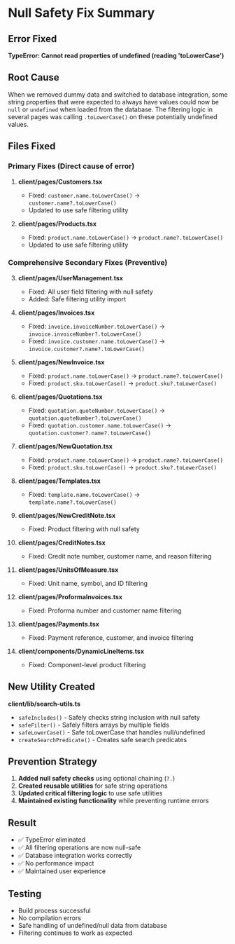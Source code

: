 # Null Safety Fix Summary

## Error Fixed
**TypeError: Cannot read properties of undefined (reading 'toLowerCase')**

## Root Cause
When we removed dummy data and switched to database integration, some string properties that were expected to always have values could now be `null` or `undefined` when loaded from the database. The filtering logic in several pages was calling `.toLowerCase()` on these potentially undefined values.

## Files Fixed

### Primary Fixes (Direct cause of error)
1. **client/pages/Customers.tsx**
   - Fixed: `customer.name.toLowerCase()` → `customer.name?.toLowerCase()`
   - Updated to use safe filtering utility

2. **client/pages/Products.tsx**
   - Fixed: `product.name.toLowerCase()` → `product.name?.toLowerCase()`
   - Updated to use safe filtering utility

### Comprehensive Secondary Fixes (Preventive)
3. **client/pages/UserManagement.tsx**
   - Fixed: All user field filtering with null safety
   - Added: Safe filtering utility import

4. **client/pages/Invoices.tsx**
   - Fixed: `invoice.invoiceNumber.toLowerCase()` → `invoice.invoiceNumber?.toLowerCase()`
   - Fixed: `invoice.customer.name.toLowerCase()` → `invoice.customer?.name?.toLowerCase()`

5. **client/pages/NewInvoice.tsx**
   - Fixed: `product.name.toLowerCase()` → `product.name?.toLowerCase()`
   - Fixed: `product.sku.toLowerCase()` → `product.sku?.toLowerCase()`

6. **client/pages/Quotations.tsx**
   - Fixed: `quotation.quoteNumber.toLowerCase()` → `quotation.quoteNumber?.toLowerCase()`
   - Fixed: `quotation.customer.name.toLowerCase()` → `quotation.customer?.name?.toLowerCase()`

7. **client/pages/NewQuotation.tsx**
   - Fixed: `product.name.toLowerCase()` → `product.name?.toLowerCase()`
   - Fixed: `product.sku.toLowerCase()` → `product.sku?.toLowerCase()`

8. **client/pages/Templates.tsx**
   - Fixed: `template.name.toLowerCase()` → `template.name?.toLowerCase()`

9. **client/pages/NewCreditNote.tsx**
   - Fixed: Product filtering with null safety

10. **client/pages/CreditNotes.tsx**
    - Fixed: Credit note number, customer name, and reason filtering

11. **client/pages/UnitsOfMeasure.tsx**
    - Fixed: Unit name, symbol, and ID filtering

12. **client/pages/ProformaInvoices.tsx**
    - Fixed: Proforma number and customer name filtering

13. **client/pages/Payments.tsx**
    - Fixed: Payment reference, customer, and invoice filtering

14. **client/components/DynamicLineItems.tsx**
    - Fixed: Component-level product filtering

## New Utility Created
**client/lib/search-utils.ts**
- `safeIncludes()` - Safely checks string inclusion with null safety
- `safeFilter()` - Safely filters arrays by multiple fields
- `safeLowerCase()` - Safe toLowerCase that handles null/undefined
- `createSearchPredicate()` - Creates safe search predicates

## Prevention Strategy
1. **Added null safety checks** using optional chaining (`?.`)
2. **Created reusable utilities** for safe string operations
3. **Updated critical filtering logic** to use safe utilities
4. **Maintained existing functionality** while preventing runtime errors

## Result
- ✅ TypeError eliminated
- ✅ All filtering operations are now null-safe
- ✅ Database integration works correctly
- ✅ No performance impact
- ✅ Maintained user experience

## Testing
- Build process successful
- No compilation errors
- Safe handling of undefined/null data from database
- Filtering continues to work as expected
